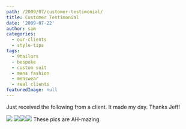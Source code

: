 ```yaml
---
path: /2009/07/customer-testimonial/
title: Customer Testimonial
date: '2009-07-22'
author: sam
categories:
  - our-clients
  - style-tips
tags:
  - 9tailors
  - bespoke
  - custom suit
  - mens fashion
  - menswear
  - real clients
featuredImage: null
---
```

Just received the following from a client. It made my day. Thanks Jeff!

[![](http://1.bp.blogspot.com/_RlJ3L7W6dBw/Smdj7KqX6sI/AAAAAAAAHs0/AEhEwQakdWI/s320/customer_testimonial_1.gif)](http://1.bp.blogspot.com/_RlJ3L7W6dBw/Smdj7KqX6sI/AAAAAAAAHs0/AEhEwQakdWI/s1600-h/customer_testimonial_1.gif)
[![](http://1.bp.blogspot.com/_RlJ3L7W6dBw/SmdkGsRJE2I/AAAAAAAAHs8/X6O3R3KHvek/s320/Jeff+Custom+Shirt02.jpg)](http://1.bp.blogspot.com/_RlJ3L7W6dBw/SmdkGsRJE2I/AAAAAAAAHs8/X6O3R3KHvek/s1600-h/Jeff+Custom+Shirt02.jpg)[![](http://2.bp.blogspot.com/_RlJ3L7W6dBw/SmdkG0QhahI/AAAAAAAAHtM/k6F280WbEiY/s320/Jeff+Custom+Shirt04.jpg)](http://2.bp.blogspot.com/_RlJ3L7W6dBw/SmdkG0QhahI/AAAAAAAAHtM/k6F280WbEiY/s1600-h/Jeff+Custom+Shirt04.jpg)[![](http://1.bp.blogspot.com/_RlJ3L7W6dBw/SmdkGgjBiYI/AAAAAAAAHtE/DP2gV59DkPk/s320/Jeff+Custom+Shirt03.jpg)](http://1.bp.blogspot.com/_RlJ3L7W6dBw/SmdkGgjBiYI/AAAAAAAAHtE/DP2gV59DkPk/s1600-h/Jeff+Custom+Shirt03.jpg)
These pics are AH-mazing.